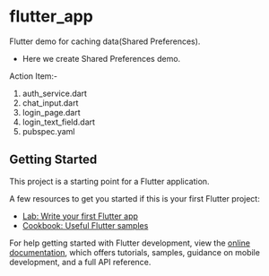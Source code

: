 # flutter_app

Flutter demo for caching data(Shared Preferences).
 - Here we create Shared Preferences demo.

 Action Item:-
 1. auth_service.dart
 2. chat_input.dart
 3. login_page.dart
 4. login_text_field.dart
 5. pubspec.yaml


## Getting Started

This project is a starting point for a Flutter application.

A few resources to get you started if this is your first Flutter project:

- [Lab: Write your first Flutter app](https://docs.flutter.dev/get-started/codelab)
- [Cookbook: Useful Flutter samples](https://docs.flutter.dev/cookbook)

For help getting started with Flutter development, view the
[online documentation](https://docs.flutter.dev/), which offers tutorials,
samples, guidance on mobile development, and a full API reference.
